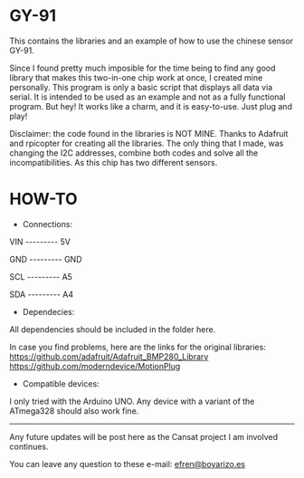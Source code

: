 # GY-91
This contains the libraries and an example of how to use the chinese sensor GY-91.

Since I found pretty much imposible for the time being to find any good library that makes this two-in-one chip work at once, I created mine personally. 
This program is only a basic script that displays all data via serial. It is intended to be used as an example and not as a fully functional program. But hey! It works like a charm, and it is easy-to-use. Just plug and play!

Disclaimer: the code found in the libraries is NOT MINE. Thanks to Adafruit and rpicopter for creating all the libraries. The only thing that I made, was changing the I2C addresses, combine both codes and solve all the incompatibilities. As this chip has two different sensors.

# HOW-TO

 - Connections:

VIN --------- 5V

GND --------- GND

SCL --------- A5

SDA --------- A4

 - Dependecies:

All dependencies should be included in the folder here.

In case you find problems, here are the links for the original libraries:
       https://github.com/adafruit/Adafruit_BMP280_Library
       https://github.com/moderndevice/MotionPlug
       
 - Compatible devices:

I only tried with the Arduino UNO. Any device with a variant of the ATmega328 should also work fine.



----------------------------------------------------------------------------------------------------------------------------------------
 

Any future updates will be post here as the Cansat project I am involved continues.

You can leave any question to these e-mail: efren@boyarizo.es
